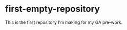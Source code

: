 first-empty-repository
======================

This is the first repository I'm making for my GA pre-work.
